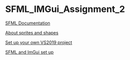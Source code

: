# SFML_IMGui_Assignment_2


[SFML Documentation](https://www.sfml-dev.org/documentation/2.5.1/)

[About sprites and shapes](https://www.sfml-dev.org/tutorials/2.5/graphics-sprite.php)

[Set up your own VS2019 project](https://www.youtube.com/watch?v=lFzpkvrscs4)

[SFML and ImGui set up](https://www.youtube.com/watch?v=2YS5WJTeKpI)

